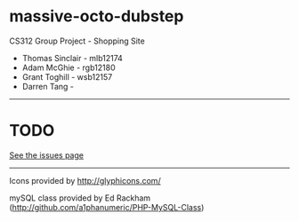 massive-octo-dubstep
====================

CS312 Group Project - Shopping Site

* Thomas Sinclair - mlb12174
* Adam McGhie - rgb12180
* Grant Toghill - wsb12157
* Darren Tang - 

---

# TODO

[See the issues page](https://github.com/adamus1red/massive-octo-dubstep/issues)

---

Icons provided by http://glyphicons.com/

mySQL class provided by Ed Rackham (http://github.com/a1phanumeric/PHP-MySQL-Class)
